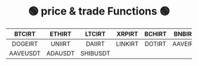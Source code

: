 
<h1 align="center"> 🟢 price & trade Functions 🟢 </h1>

|BTCIRT|ETHIRT|LTCIRT|XRPIRT|BCHIRT|BNBIRT|EOSIRT|XLMIRT|ETCIRT|TRXIRT|
|:-------------: |:-------------:|:-------------:|:-------------:|:-------------:|:-------------: |:-------------:|:-------------:|:-------------:|:-------------:|
| DOGEIRT | UNIIRT | DAIIRT | LINKIRT | DOTIRT | AAVEIRT | ADAIRT | SHIBIRT | USDTIRT | BTCUSDT | ETHUSDT | LTCUSDT | XRPUSDT |BCHUSDT | BNBUSDT | EOSUSDT | XLMUSDT |ETCUSDT | TRXUSDT | PMNUSDT | DOGEUSDT | UNIUSDT | DAIUSDT | LINKUSDT | DOTUSDT
AAVEUSDT | ADAUSDT | SHIBUSDT